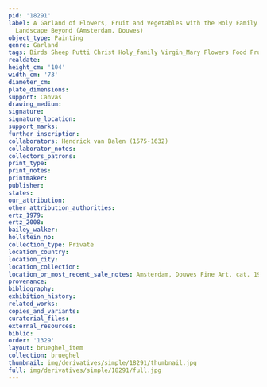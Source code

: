 ```yaml
---
pid: '18291'
label: A Garland of Flowers, Fruit and Vegetables with the Holy Family in a River
  Landscape Beyond (Amsterdam. Douwes)
object_type: Painting
genre: Garland
tags: Birds Sheep Putti Christ Holy_family Virgin_Mary Flowers Food Fruit Garland
realdate: 
height_cm: '104'
width_cm: '73'
diameter_cm: 
plate_dimensions: 
support: Canvas
drawing_medium: 
signature: 
signature_location: 
support_marks: 
further_inscription: 
collaborators: Hendrick van Balen (1575-1632)
collaborator_notes: 
collectors_patrons: 
print_type: 
print_notes: 
printmaker: 
publisher: 
states: 
our_attribution: 
other_attribution_authorities: 
ertz_1979: 
ertz_2008: 
bailey_walker: 
hollstein_no: 
collection_type: Private
location_country: 
location_city: 
location_collection: 
location_or_most_recent_sale_notes: Amsterdam, Douwes Fine Art, cat. 1983
provenance: 
bibliography: 
exhibition_history: 
related_works: 
copies_and_variants: 
curatorial_files: 
external_resources: 
biblio: 
order: '1329'
layout: brueghel_item
collection: brueghel
thumbnail: img/derivatives/simple/18291/thumbnail.jpg
full: img/derivatives/simple/18291/full.jpg
---
```

